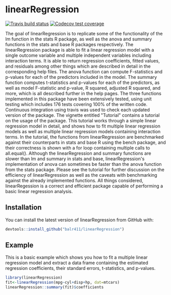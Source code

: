 
# linearRegression

<!-- badges: start -->
[![Travis build status](https://travis-ci.com/balr411/linearRegression.svg?branch=master)](https://travis-ci.com/balr411/linearRegression)
[![Codecov test coverage](https://codecov.io/gh/balr411/linearRegression/branch/master/graph/badge.svg)](https://codecov.io/gh/balr411/linearRegression?branch=master)
<!-- badges: end -->


The goal of linearRegression is to replicate some of the functionality of the lm function in the stats R package, as well as the anova and summary functions in the stats and base R packages respectively. The linearRegression package is able to fit a linear regression model with a single outcome variable and multiple independent variables including interaction terms. It is able to return regression coefficients, fitted values, and residuals among other things which are described in detail in the corresponding help files. The anova function can compute F-statistics and p-values for each of the predictors included in the model. The summary function computes t-statistics and p-values for each of the predictors, as well as model F-statistic and p-value, R squared, adjusted R squared, and more, which is all described further in the help pages. The three functions implemented in this package have been extensively tested, using unit testing which includes 176 tests covering 100% of the written code. Continuous integration using travis was used to check each updated version of the package. The vignette entitled "Tutorial" contains a tutorial on the usage of the package. This tutorial works through a simple linear regression model in detail, and shows how to fit multiple linear regression models as well as multiple linear regression models containing interaction terms. In the tutorial, the functions from linearRegression are benchmarked against their counterparts in stats and base R using the bench package, and their correctness is shown with a for loop containing multiple calls to all.equal(). Although the linearRegression and summary functions are slower than lm and summary in stats and base, linearRegression's implementation of anova can sometimes be faster than the anova function from the stats package. Please see the tutorial for further discussion on the efficiency of linearRegression as well as the caveats with benchmarking against the already implemented functions. All things considered, linearRegession is a correct and efficient package capable of performing a basic linear regression analysis. 

## Installation

You can install the latest version of linearRegression from GitHub with:

``` r
devtools::install_github("balr411/linearRegression")
```

## Example

This is a basic example which shows you how to fit a multiple linear regression model and extract a data frame containing the estimated regression coefficients, their standard errors, t-statistics, and p-values. 

``` r
library(linearRegression)
fit<-linearRegression(mpg~cyl+disp+hp, dat=mtcars)
linearRegression::summary(fit)$coefficients
```

